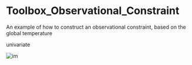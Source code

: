 # Toolbox_Observational_Constraint
An example of how to construct an observational constraint, based on the global temperature

univariate




![im](https://github.com/user-attachments/assets/a8fdfc8d-945b-4a05-8ba3-65b146f50f17)

